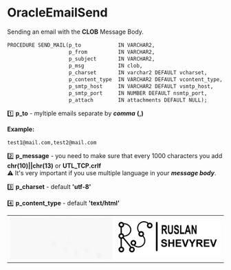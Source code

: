 # OracleEmailSend

Sending an email with the **CLOB** Message Body.

```
PROCEDURE SEND_MAIL(p_to            IN VARCHAR2,
                    p_from          IN VARCHAR2,
                    p_subject       IN VARCHAR2,
                    p_msg           IN clob,
                    p_charset       IN varchar2 DEFAULT vcharset,
                    p_content_type  IN VARCHAR2 DEFAULT vcontent_type,
                    p_smtp_host     IN VARCHAR2 DEFAULT vsmtp_host,
                    p_smtp_port     IN NUMBER DEFAULT nsmtp_port,
                    p_attach        IN attachments DEFAULT NULL);
```
 
:one: **p_to** - myltiple emails separate by ***comma*** **(,)**

**Example:**
```
test1@mail.com,test2@mail.com
```

:two: **p_message** - you need to make sure that every 1000 characters you add **chr(10)||chr(13)** or **UTL_TCP.crlf**\
:warning: It's very important if you use multiple language in your ***message body***.

:three: **p_charset** - default **'utf-8'**

:four: **p_content_type** - default **'text/html'**

<table>
	<tr>
		<td valign="center" width="49%"><img src="https://github.com/Ruslan-Shevyrev/Ruslan-Shevyrev/blob/main/logoRS/logo_mini.gif" title="logo"></td>
		<td valign="center" width="49%"><img src="https://github.com/Ruslan-Shevyrev/Ruslan-Shevyrev/blob/main/logoRS/logoRS_FULL.png" title="RuslanShevyrev"></td>
	</tr>
</table>